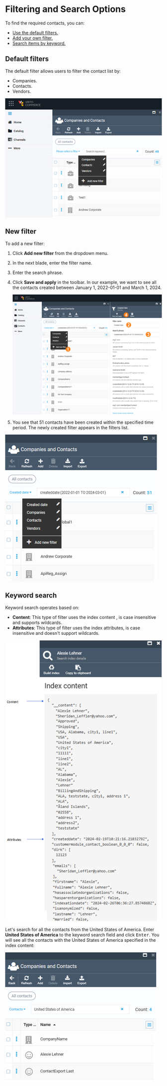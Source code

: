 # Filtering and Search Options

To find the required contacts, you can:

* [Use the default filters.](filtering-options.md#default-filters)
* [Add your own filter.](filtering-options.md#new-filter)
* [Search items by keyword.](filtering-options.md#keyword-search)

## Default filters

The default filter allows users to filter the contact list by:

* Companies.
* Contacts.
* Vendors.

![Advanced filter](media/filtering1.png)

## New filter

To add a new filter:

1. Click **Add new filter** from the dropdown menu.
1. In the next blade, enter the filter name.
1. Enter the search phrase.
1. Click **Save and apply** in the toolbar. In our example, we want to see all the contacts created between January 1, 2022-01-01 and March 1, 2024.

    ![Add new filter](media/add-new-filter.png)

1. You see that 51 contacts have been created within the specified time period. The newly created filter appears in the filters list.

![Filter added](media/filtering-result.png)

## Keyword search

Keyword search operates based on:

* **Content**: This type of filter uses the index content , is case insensitive and supports wildcards. 
* **Attributes**: This type of filter uses the index attributes, is case insensitive and doesn't support wildcards.

![Index content](media/index-content.png)

Let's search for all the contacts from the United States of America. Enter **United States of America** to the keyword search field and click <kbd>Enter</kbd>. You will see all the contacts with the United States of America specified in the index content:

![Contacts from the USA](media/USA.png)